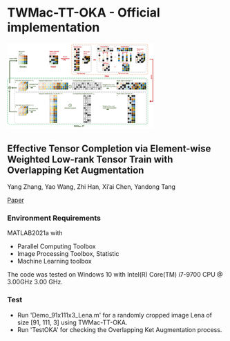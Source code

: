 # TWMac-TT-OKA - Official implementation
<img src=".\illustration\flow.png" alt="image" style="zoom:33%;" />

## Effective Tensor Completion via Element-wise Weighted Low-rank Tensor Train with Overlapping Ket Augmentation

Yang Zhang, Yao Wang, Zhi Han, Xi’ai Chen, Yandong Tang

[Paper](https://arxiv.org/abs/2109.05736)


### Environment Requirements

MATLAB2021a with 

- Parallel Computing Toolbox
- Image Processing Toolbox, Statistic 
- Machine Learning toolbox

The code was tested on Windows 10 with Intel(R) Core(TM) i7-9700 CPU @ 3.00GHz   3.00 GHz.

### Test

- Run 'Demo_91x111x3_Lena.m' for a randomly cropped image Lena of size [91, 111, 3] using TWMac-TT-OKA.
- Run 'TestOKA' for checking the Overlapping Ket Augmentation process.






